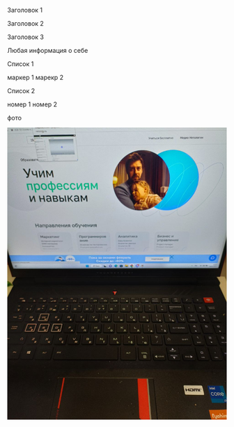 Заголовок 1

Заголовок 2 

Заголовок 3

Любая информация о себе

Список 1

маркер 1
марекр 2

Список 2

номер 1
номер 2

фото

![картинкка для сайта](/images/photo_2023-02-10_17-57-29.jpg)
